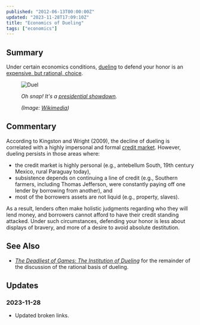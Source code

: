 ```yaml
---
published: "2012-06-13T00:00:00Z"
updated: "2023-11-28T17:09:10Z"
title: "Economics of Dueling"
tags: ["economics"]
---
```


## Summary

<div class="entry-summary" markdown="1">

Under certain economics conditions, [dueling][wiki-1]
to defend your honor is an [expensive, but rational, choice][link-1].

</div>

<figure markdown="1">

![Duel]({{thumbnail}})

<figcaption markdown="1">

_Oh snap! It's a [presidential showdown][wiki-2]._

  <address markdown="1">

(Image: [Wikimedia](http://commons.wikimedia.org/wiki/File:Hamilton-burr-duel.jpg))</address>

</figcaption>
</figure><!--more-->

## Commentary

According to Kingston and Wright (2009), the decline of dueling is correlated
with a highly impersonal and formal [credit market][wiki-3]. However, dueling
persists in those areas where:

- the credit market is highly personal (e.g., antebellum South, 19th
  century Mexico, rural Paraguay today),
- subsistence depends on continuing a line of credit (e.g., Southern farmers,
  including Thomas Jefferson, were constantly paying off one lender by borrowing
  from another), and
- most of the borrowers assets are not liquid (e.g., property, slaves).

As a result, lenders often make holistic judgments regarding who they will
lend money, and borrowers cannot afford to have their credit standing attacked.
Under such circumstances, defending your honor is less about displays of bravery,
and more of a desire to avoid absolute destitution.

## See Also

- <cite>[The Deadliest of Games: The Institution of Dueling][link-1]</cite>
  for the remainder of the discussion of the rational basis of dueling.

[wiki-1]: http://en.wikipedia.org/wiki/Duel
[wiki-2]: http://en.wikipedia.org/wiki/Hamilton-Burr_duel
[wiki-3]: http://en.wikipedia.org/wiki/Credit_market
[wiki-4]: http://en.wikipedia.org/wiki/Male_chauvinism#Male_chauvinism
[link-1]: https://web.archive.org/web/20120417100921/http://www3.amherst.edu/~cgkingston/duels.pdf

## Updates

### <span class="rel-date" title="2023-11-28T17:09:10Z">2023-11-28</span>

- Updated broken links.
